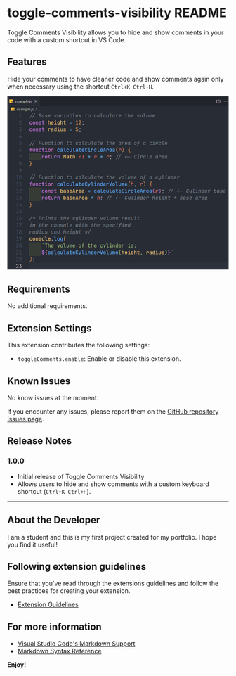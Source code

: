 # toggle-comments-visibility README

Toggle Comments Visibility allows you to hide and show comments in your code with a custom shortcut in VS Code.

## Features

Hide your comments to have cleaner code and show comments again only when necessary using
the shortcut `Ctrl+K Ctrl+H`.

![Toggle Comments](images/toggle-comments.gif)

## Requirements

No additional requirements.

## Extension Settings

This extension contributes the following settings:

* `toggleComments.enable`: Enable or disable this extension.

## Known Issues

No know issues at the moment.

If you encounter any issues, please report them on the [GitHub repository issues page](https://github.com/BeruzDev/vsc_extension_toggle_comments/issues).

## Release Notes

### 1.0.0

- Initial release of Toggle Comments Visibility
- Allows users to hide and show comments with a custom keyboard shortcut (`Ctrl+K Ctrl+H`).

---

## About the Developer

I am a student and this is my first project created for my portfolio. I hope you find it useful!

## Following extension guidelines

Ensure that you've read through the extensions guidelines and follow the best practices for creating your extension.

* [Extension Guidelines](https://code.visualstudio.com/api/references/extension-guidelines)

## For more information

* [Visual Studio Code's Markdown Support](http://code.visualstudio.com/docs/languages/markdown)
* [Markdown Syntax Reference](https://help.github.com/articles/markdown-basics/)

**Enjoy!**
